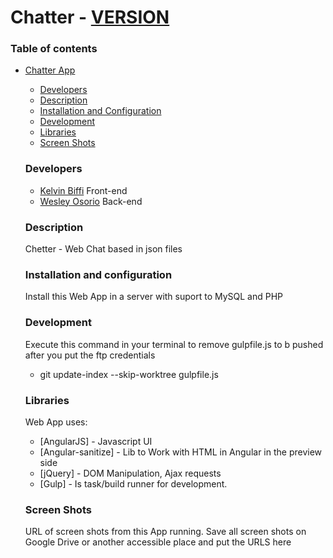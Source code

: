 # Chatter - [VERSION](VERSION)

### Table of contents
- [Chatter App](#chatter-app)
    - [Developers](#developers)
    - [Description](#description)
    - [Installation and Configuration](#installation-and-configuration)
    - [Development](#development)
    - [Libraries](#libraries)
    - [Screen Shots](#screen-shots)

    ### Developers

    - [Kelvin Biffi](http://kelvinbiffi.github.io/) Front-end
    - [Wesley Osorio](http://wesleyosorio.xyz/) Back-end

    ### Description

    Chetter - Web Chat based in json files

    ### Installation and configuration

    Install this Web App in a server with suport to MySQL and PHP

    ### Development

    Execute this command in your terminal to remove  gulpfile.js to b pushed after you put the ftp credentials
    - git update-index --skip-worktree gulpfile.js

    ### Libraries

    Web App uses:

    * [AngularJS] - Javascript UI
    * [Angular-sanitize] - Lib to Work with HTML in Angular in the preview side
    * [jQuery] - DOM Manipulation, Ajax requests
    * [Gulp] - Is task/build runner for development.

    ### Screen Shots

    URL of screen shots from this App running. Save all screen shots on Google Drive or another accessible place and put the URLS here

